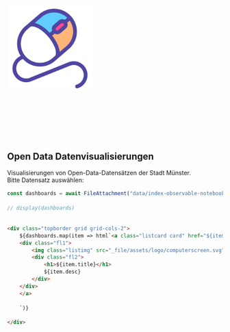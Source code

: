 


<div class="hero">
    <img src="assets/logo/internet-cafe-svgrepo-com.svg" width="200">
    <h1>Datenradar</h1>
</div>

  <h2>Open Data Datenvisualisierungen</h2>


<!-- img src="assets/logo/internet-cafe-svgrepo-com.svg" width="400" -->

Visualisierungen von Open-Data-Datensätzen der Stadt Münster.\
Bitte Datensatz auswählen:



```js
const dashboards = await FileAttachment("data/index-observable-notebooks.json").json();

// display(dashboards)

```



```html

<div class="topborder grid grid-cols-2">
    ${dashboards.map(item => html`<a class="listcard card" href="${item.file}">
    <div class="fl1">
        <img class="listimg" src="_file/assets/logo/computerscreen.svg" height="100">
        <div class="fl2">
            <h1>${item.title}</h1>
            ${item.desc}
        </div>
    </div>
    </a>

    `)}

</div>
```



<style>
.topborder {margin-top:2rem}
.hero img {
    float:left;
    margin-right:-20px
}
.listimg {float:left;margin-right:1rem}

a.listcard:hover{text-decoration:none}
.listcard:hover {border:3px solid black;background-color:#ddd}
.card.listcard {border:3px solid transparent;min-height:100px;margin: 0}
a.card.listcard {display:block}
.listcard .fl1 {display:flex}
.hero {
  font-family: var(--sans-serif);
  margin: 3rem 0 6rem;
  text-wrap: balance;
}

.hero h1 {
  margin: 1rem 0;
  padding: 2rem 0;
  max-width: none;
  font-size: 14vw;
  font-weight: 900;
  line-height: 1;
  background: linear-gradient(30deg, var(--theme-foreground-focus), currentColor);
  -webkit-background-clip: text;
  -webkit-text-fill-color: transparent;
  background-clip: text;
}

.hero h2 {
  margin: 0;
  max-width: 34em;
  font-size: 20px;
  font-style: initial;
  font-weight: 500;
  line-height: 1.5;
  color: var(--theme-foreground-muted);
}

@media (min-width: 640px) {
  .hero h1 {
    font-size: 90px;
  }
  .hero {}
}


</style>

